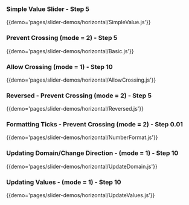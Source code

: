 ### Simple Value Slider - Step 5 
{{demo='pages/slider-demos/horizontal/SimpleValue.js'}}

### Prevent Crossing (mode = 2) - Step 5 
{{demo='pages/slider-demos/horizontal/Basic.js'}}

### Allow Crossing (mode = 1) - Step 10
{{demo='pages/slider-demos/horizontal/AllowCrossing.js'}}

### Reversed - Prevent Crossing (mode = 2) - Step 5 
{{demo='pages/slider-demos/horizontal/Reversed.js'}}

### Formatting Ticks - Prevent Crossing (mode = 2) - Step 0.01
{{demo='pages/slider-demos/horizontal/NumberFormat.js'}}

### Updating Domain/Change Direction - (mode = 1) - Step 10
{{demo='pages/slider-demos/horizontal/UpdateDomain.js'}}

### Updating Values - (mode = 1) - Step 10
{{demo='pages/slider-demos/horizontal/UpdateValues.js'}}

